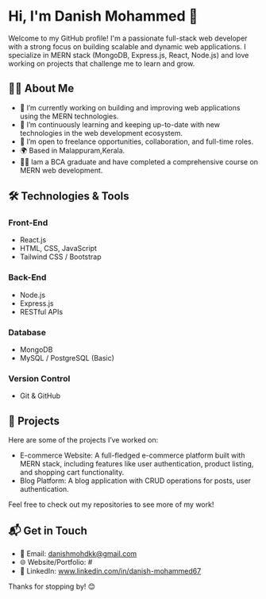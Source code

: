 # Hi, I'm Danish Mohammed 👋

Welcome to my GitHub profile! I'm a passionate full-stack web developer with a strong focus on building scalable and dynamic web applications.
I specialize in MERN stack (MongoDB, Express.js, React, Node.js) and love working on projects that challenge me to learn and grow.

## 🧑‍💻 About Me

- 🔭 I’m currently working on building and improving web applications using the MERN technologies.
- 🌱 I’m continuously learning and keeping up-to-date with new technologies in the web development ecosystem.
- 💼 I’m open to freelance opportunities, collaboration, and full-time roles.
- 🌍 Based in Malappuram,Kerala.
- 🧑‍🎓 Iam a  BCA graduate and have completed a comprehensive course on  MERN web development.

## 🛠️ Technologies & Tools

### Front-End
- React.js
- HTML, CSS, JavaScript
- Tailwind CSS / Bootstrap

### Back-End
- Node.js
- Express.js
- RESTful APIs

### Database
- MongoDB
- MySQL / PostgreSQL (Basic)

### Version Control 
- Git & GitHub


## 🚀 Projects

Here are some of the projects I’ve worked on:

- E-commerce Website: A full-fledged e-commerce platform built with MERN stack, including features like user authentication, product listing, and shopping cart functionality.
- Blog Platform: A blog application with CRUD operations for posts, user authentication.

Feel free to check out my repositories to see more of my work!

## 📬 Get in Touch

- 📧 Email: danishmohdkk@gmail.com
- 🌐 Website/Portfolio: #
- 💼 LinkedIn: www.linkedin.com/in/danish-mohammed67

Thanks for stopping by! 😊
